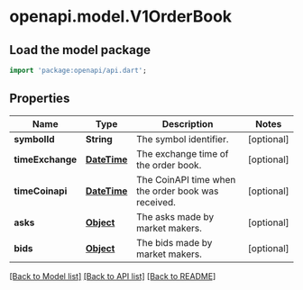 # openapi.model.V1OrderBook

## Load the model package
```dart
import 'package:openapi/api.dart';
```

## Properties
Name | Type | Description | Notes
------------ | ------------- | ------------- | -------------
**symbolId** | **String** | The symbol identifier. | [optional] 
**timeExchange** | [**DateTime**](DateTime.md) | The exchange time of the order book. | [optional] 
**timeCoinapi** | [**DateTime**](DateTime.md) | The CoinAPI time when the order book was received. | [optional] 
**asks** | [**Object**](.md) | The asks made by market makers. | [optional] 
**bids** | [**Object**](.md) | The bids made by market makers. | [optional] 

[[Back to Model list]](../README.md#documentation-for-models) [[Back to API list]](../README.md#documentation-for-api-endpoints) [[Back to README]](../README.md)


